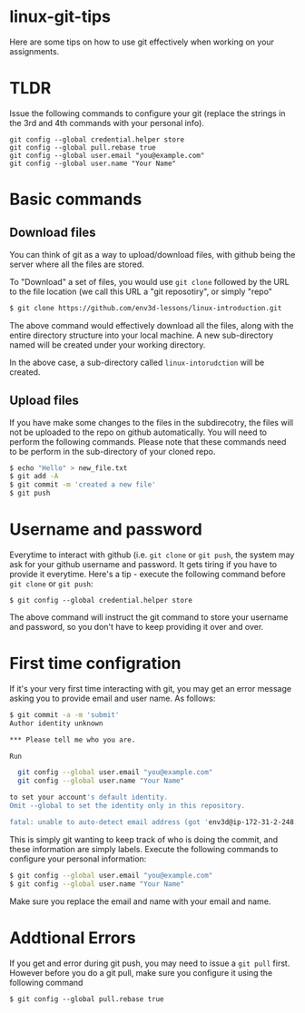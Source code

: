 # linux-git-tips

Here are some tips on how to use git effectively when working on your assignments.

# TLDR

Issue the following commands to configure your git (replace the strings in 
the 3rd and 4th commands with your personal info).

```
git config --global credential.helper store
git config --global pull.rebase true
git config --global user.email "you@example.com"
git config --global user.name "Your Name"
```

# Basic commands

## Download files

You can think of git as a way to upload/download files, with github being the server where all the files are
stored.

To "Download" a set of files, you would use `git clone` followed by the URL to the file location 
(we call this URL a "git reposotiry", or simply "repo"

```bash
$ git clone https://github.com/env3d-lessons/linux-introduction.git
```

The above command would effectively download all the files, along with the entire directory structure
into your local machine.  A new sub-directory named will be created under your working directory.

In the above case, a sub-directory called  `linux-intorudction` will be created.

## Upload files

If you have make some changes to the files in the subdirecotry, the files will not be uploaded to the
repo on github automatically.  You will need to perform the following commands.  Please note that
these commands need to be perform in the sub-directory of your cloned repo.

```bash
$ echo "Hello" > new_file.txt
$ git add -A
$ git commit -m 'created a new file'
$ git push
```

# Username and password

Everytime to interact with github (i.e. `git clone` or `git push`, the system may ask for your
github username and password.  It gets tiring if you have to provide it everytime.  Here's
a tip - execute the following command before `git clone` or `git push`:

```
$ git config --global credential.helper store
```

The above command will instruct the git command to store your username and password, so you don't 
have to keep providing it over and over.

# First time configration

If it's your very first time interacting with git, you may get an error message asking you to 
provide email and user name.  As follows:

```bash
$ git commit -a -m 'submit'
Author identity unknown

*** Please tell me who you are.

Run

  git config --global user.email "you@example.com"
  git config --global user.name "Your Name"

to set your account's default identity.
Omit --global to set the identity only in this repository.

fatal: unable to auto-detect email address (got 'env3d@ip-172-31-2-248.(none)')
```

This is simply git wanting to keep track of who is doing the commit,
and these information are simply labels.  Execute the following commands to configure your personal 
information:

```bash
$ git config --global user.email "you@example.com"
$ git config --global user.name "Your Name"
```

Make sure you replace the email and name with your email and name.  

# Addtional Errors

If you get and error during git push, you may need to issue a `git pull` first.  However
before you do a git pull, make sure you configure it using the following command

```
$ git config --global pull.rebase true
```

